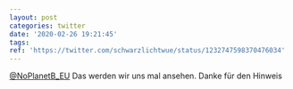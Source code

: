 ```yaml
---
layout: post
categories: twitter
date: '2020-02-26 19:21:45'
tags: 
ref: 'https://twitter.com/schwarzlichtwue/status/1232747598370476034'
---
```

[@NoPlanetB_EU](https://twitter.com/NoPlanetB_EU) Das werden wir uns mal ansehen. Danke für den Hinweis